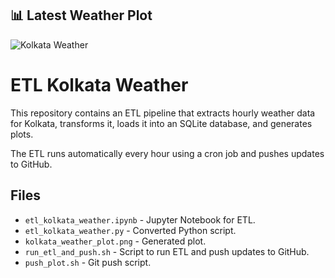 ## 📊 Latest Weather Plot

![Kolkata Weather](https://aguchhait-stack.github.io/etl_kolkata_weather/kolkata_weather.png)
# ETL Kolkata Weather

This repository contains an ETL pipeline that extracts hourly weather data for Kolkata,
transforms it, loads it into an SQLite database, and generates plots. 

The ETL runs automatically every hour using a cron job and pushes updates to GitHub.

## Files

- `etl_kolkata_weather.ipynb` - Jupyter Notebook for ETL.
- `etl_kolkata_weather.py` - Converted Python script.
- `kolkata_weather_plot.png` - Generated plot.
- `run_etl_and_push.sh` - Script to run ETL and push updates to GitHub.
- `push_plot.sh` - Git push script.

